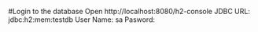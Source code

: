 #Login to the database
Open http://localhost:8080/h2-console
JDBC URL: jdbc:h2:mem:testdb
User Name: sa
Pasword: <leave this empty>